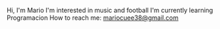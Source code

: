 Hi, I'm Mario
I'm interested in music and football
I'm currently learning Programacion
How to reach me: mariocuee38@gmail.com
